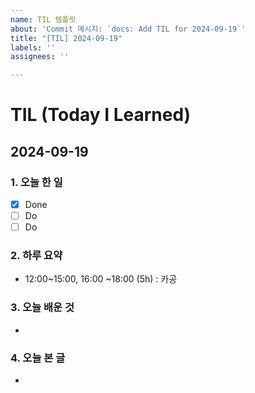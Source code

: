 ```yaml
---
name: TIL 템플릿
about: 'Commit 메시지: `docs: Add TIL for 2024-09-19`'
title: "[TIL] 2024-09-19"
labels: ''
assignees: ''

---
```


# TIL (Today I Learned)

## 2024-09-19

### 1. 오늘 한 일
- [x] Done
- [ ] Do
- [ ] Do

### 2. 하루 요약
- 12:00~15:00, 16:00 ~18:00 (5h) : 카공

### 3. 오늘 배운 것
- 

### 4. 오늘 본 글
-
